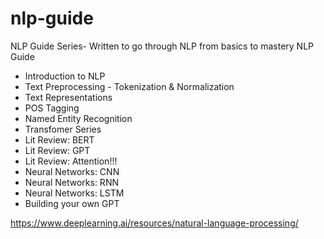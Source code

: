 # nlp-guide
NLP Guide Series- Written to go through NLP from basics to mastery
NLP Guide
* Introduction to NLP
* Text Preprocessing - Tokenization & Normalization
* Text Representations
* POS Tagging
* Named Entity Recognition
* Transfomer Series
* Lit Review: BERT
* Lit Review: GPT
* Lit Review: Attention!!!
* Neural Networks: CNN
* Neural Networks: RNN
* Neural Networks: LSTM
* Building your own GPT

https://www.deeplearning.ai/resources/natural-language-processing/
